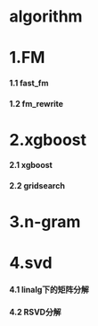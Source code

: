 # algorithm
# 1.FM
#### 1.1 fast_fm
#### 1.2 fm_rewrite

# 2.xgboost
#### 2.1 xgboost
#### 2.2 gridsearch

# 3.n-gram

# 4.svd
#### 4.1 linalg下的矩阵分解
#### 4.2 RSVD分解
